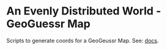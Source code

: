 # An Evenly Distributed World - GeoGuessr Map

Scripts to generate coords for a GeoGeussr Map. See: [docs](https://jochumb.github.io/geoguessr-an-evenly-distributed-world/).